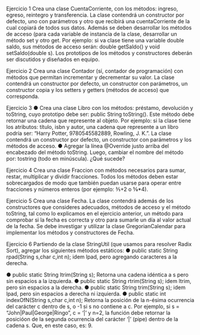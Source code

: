 Ejercicio 1
Crea una clase CuentaCorriente, con los métodos: ingreso, egreso, reintegro y transferencia.
La clase contendrá un constructor por defecto, uno con parámetros y otro que recibirá una
cuentaCorriente de la cual copiará de todos sus datos. Además se deben desarrollar los
métodos de acceso (para cada variable de instancia de la clase, desarrollar un método set y
otro get. Por ejemplo: si va clase tiene una variable double saldo, sus métodos de acceso
serán: double getSaldo() y void setSaldo(double s). Los prototipos de los métodos y
constructores deberán ser discutidos y diseñados en equipo.

Ejercicio 2
Crea una clase Contador (sí, contador de programación) con métodos que permitan
incrementar y decrementar su valor. La clase contendrá un constructor por defecto, un
constructor con parámetros, un constructor copia y los setters y getters (métodos de acceso)
que corresponda.

Ejercicio 3
● Crea una clase Libro con los métodos: préstamo, devolución y toString, cuyo prototipo
debe ser: public String toString(). Este método debe retornar una cadena que
represente al objeto. Por ejemplo: si la clase tiene los atributos: título, isbn y autor, una
cadena que represente a un libro podría ser: “Harry Potter, 9780545582889, Rowling,
J. K.”. La clase contendrá un constructor por defecto, un constructor con parámetros y
los métodos de acceso.
● Agregar la línea @Override justo arriba del encabezado del método toString. Luego,
cambiar el nombre del método por: tostring (todo en minúscula). ¿Qué sucede?

Ejercicio 4
Crea una clase Fraccion con métodos necesarios para sumar, restar, multiplicar y dividir
fracciones. Todos los métodos deben estar sobrecargados de modo que también puedan
usarse para operar entre fracciones y números enteros (por ejemplo: 3⁄5+2 o 5⁄8*4).

Ejercicio 5
Crea una clase Fecha. La clase contendrá además de los constructores que consideres
adecuados, métodos de acceso y el método toString, tal como lo explicamos en el ejercicio
anterior, un método para comprobar si la fecha es correcta y otro para sumarle un día al valor
actual de la fecha. Se debe investigar y utilizar la clase GregorianCalendar para implementar
los métodos y constructores de Fecha.

Ejercicio 6
Partiendo de la clase StringUtil (que usamos para resolver Radix Sort), agregar los siguientes
métodos estáticos:
● public static String rpad(String s,char c,int n); idem lpad, pero agregando caracteres a
la derecha.

● public static String ltrim(String s); Retorna una cadena idéntica a s pero sin espacios a
la izquierda.
● public static String rtrim(String s); idem ltrim, pero sin espacios a la derecha.
● public static String trim(String s); idem lpad, pero sin espacios a derecha ni izquierda.
● public static int indexOfN(String s,char c,int n); Retorna la posición de la n-ésima
ocurrencia del carácter c dentro de s, o -1 si s no contiene a c. Por ejemplo, si s =
“John|Paul|George|Ringo”, c = ‘|’ y n=2, la función debe retornar la posicióon de la
segunda ocurrencia del carácter ‘|’ (pipe) dentro de la cadena s. Que, en este caso, es:
9.
